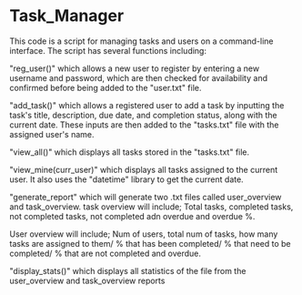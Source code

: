 # Task_Manager

This code is a script for managing tasks and users on a command-line interface. The script has several functions including:

"reg_user()" which allows a new user to register by entering a new username and password, which are then checked for availability and confirmed before being added to the "user.txt" file.


"add_task()" which allows a registered user to add a task by inputting the task's title, description, due date, and completion status, along with the current date. These inputs are then added to the "tasks.txt" file with the assigned user's name.

"view_all()" which displays all tasks stored in the "tasks.txt" file.

"view_mine(curr_user)" which displays all tasks assigned to the current user.
It also uses the "datetime" library to get the current date.

"generate_report" which will generate two .txt files called user_overview and task_overview. task overview will include; Total tasks, completed tasks, not completed tasks, not completed adn overdue and overdue %.

User overview will include; Num of users, total num of tasks, how many tasks are assigned to them/ % that has been completed/ % that need to be completed/ % that are not completed and overdue.

"display_stats()" which displays all statistics of the file from the user_overview and task_overview reports
